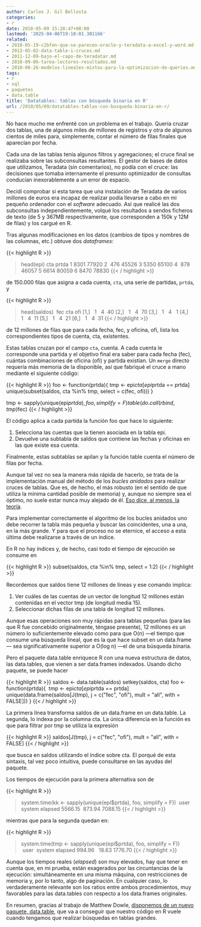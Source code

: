 ```yaml
---
author: Carlos J. Gil Bellosta
categories:
- r
date: 2010-05-09 15:28:47+00:00
lastmod: '2025-04-06T19:10:01.301166'
related:
- 2010-05-19-c2bfen-que-se-parecen-oracle-y-teradata-a-excel-y-word.md
- 2013-05-02-data-table-i-cruces.md
- 2011-12-09-bajo-el-capo-de-teradatar.md
- 2010-09-06-tarea-lectores-resultados.md
- 2010-08-26-modelos-lineales-mixtos-para-la-optimizacion-de-queries.md
tags:
- r
- sql
- paquetes
- data.table
title: 'Datatables: tablas con búsqueda binaria en R'
url: /2010/05/09/datatables-tablas-con-busqueda-binaria-en-r/
---
```


No hace mucho me enfrenté con un problema en el trabajo. Quería cruzar dos tablas, una de algunos miles de millones de registros y otra de algunos cientos de miles para, simplemente, contar el número de filas finales que aparecían por fecha.

Cada una de las tablas tenía algunos filtros y agregaciones; el cruce final se realizaba sobre las subconsultas resultantes. El gestor de bases de datos que utilizamos, Teradata (sin comentarios), no podía con el cruce: las decisiones que tomaba internamente el presunto optimizador de consultas conducían inexorablemente a un error de espacio.

Decidí comprobar si esta tarea que una instalación de Teradata de varios millones de euros era incapaz de realizar podía llevarse a cabo en mi pequeño ordenador con el _software_ adecuado. Así que realicé las dos subconsultas independientemente, volqué los resultados a sendos ficheros de texto (de 5 y 367MB respectivamente, que corresponden a 150k y 12M de filas) y los cargué en R.

Tras algunas modificaciones en los datos (cambios de tipos y nombres de las columnas, etc.) obtuve dos _dataframes_:

{{< highlight R >}}
> head(epi)
    cta prtda
1 8301 77920
2  476 45526
3 5350 65100
4  878 46057
5 6614 80059
6 8470 78830
{{< / highlight >}}


de 150.000 filas que asigna a cada cuenta, `cta`, una serie de partidas, `prtda`, y

{{< highlight R >}}
> head(saldos)
 fec cta ofi
[1,]   1   4  40
[2,]   1   4  70
[3,]   1   4   1
[4,]   1   4  11
[5,]   1   4  21
[6,]   1   4  31
{{< / highlight >}}

de 12 millones de filas que para cada fecha, fec, y oficina, ofi, lista los correspondientes tipos de cuenta, cta, existentes.

Estas tablas cruzan por el campo `cta`, cuenta. A cada cuenta le corresponde una partida y el objetivo final era saber para cada fecha (fec), cuántas combinaciones de oficina (ofi) y partida existían. Un `merge` directo requería más memoria de la disponible, así que fabriqué el cruce a mano mediante el siguiente código:

{{< highlight R >}}
foo <- function(prtda){
    tmp <- epi$cta[epi$prtda == prtda]
    unique(subset(saldos, cta %in% tmp, select = c(fec, ofi)))
}

tmp <- sapply(unique(epi$prtda), foo, simplify = F)
table(do.call(rbind, tmp)$fec)
{{< / highlight >}}

El código aplica a cada partida la función foo que hace lo siguiente:

1. Selecciona las cuentas que la tienen asociada en la tabla epi.
2. Devuelve una subtabla de saldos que contiene las fechas y oficinas en las que existe esa cuenta.

Finalmente, estas subtablas se apilan y la función table cuenta el número de filas por fecha.

Aunque tal vez no sea la manera más rápida de hacerlo, se trata de la implementación manual del método de los _bucles anidados_ para realizar cruces de tablas. Que es, de hecho, el más robusto (en el sentido de que utiliza la mínima cantidad posible de memoria) y, aunque no siempre sea el óptimo, no suele estar nunca muy alejado de él. [Eso dice, al menos, la teoría](http://oreilly.com/catalog/9780596005733).

Para implementar correctamente el algoritmo de los bucles anidados uno debe recorrer la tabla más pequeña y buscar las coincidentes, una a una, en la más grande. Y para que el proceso no se eternice, el acceso a esta última debe realizarse a través de un índice.

En R no hay índices y, de hecho, casi todo el tiempo de ejecución se consume en

{{< highlight R >}}
    subset(saldos, cta %in% tmp, select = 1:2)
{{< / highlight >}}

Recordemos que saldos tiene 12 millones de líneas y ese comando implica:

1. Ver cuáles de las cuentas de un vector de longitud 12 millones están contenidas en el vector tmp (de longitud media 15).
2. Seleccionar dichas filas de una tabla de longitud 12 millones.

Aunque esas operaciones son muy rápidas para tablas pequeñas (para las que R fue concebido originalmente, téngase presente), 12 millones es un número lo suficientemente elevado como para que O(n) —el tiempo que consume una búsqueda lineal, que es la que hace subset en un data.frame— sea significativamente superior a O(log n) —el de una búsqueda binaria.

Pero el paquete data.table enriquece R con una nueva estructura de datos, las data.tables, que vienen a ser data.frames indexados. Usando dicho paquete, se puede hacer

{{< highlight R >}}
saldos <- data.table(saldos)
setkey(saldos, cta)
foo <- function(prtda){
     tmp <- epi$cta[epi$prtda == prtda]
   unique(data.frame(saldos[J(tmp), j = c("fec", "ofi"),
        mult = "all", with = FALSE]))
}
{{< / highlight >}}

La primera línea transforma saldos de un data.frame en un data.table. La segunda, lo indexa por la columna cta. La única diferencia en la función es que para filtrar por tmp se utiliza la expresión

{{< highlight R >}}
saldos[J(tmp), j = c("fec", "ofi"), mult = "all", with = FALSE]
{{< / highlight >}}

que busca en saldos utilizando el índice sobre cta. El porqué de esta sintaxis, tal vez poco intuitiva, puede consultarse en las ayudas del paquete.

Los tiempos de ejecución para la primera alternativa son de

{{< highlight R >}}
> system.time(kk <- sapply(unique(epi$prtda), foo, simplify = F))
 user  system elapsed
5566.15  873.94 7088.15
{{< / highlight >}}

mientras que para la segunda quedan en:

{{< highlight R >}}
> system.time(tmp <- sapply(unique(epi$prtda), foo, simplify = F))
 user  system elapsed
    994.96   18.63 1776.70
{{< / highlight >}}

Aunque los tiempos reales (_elapsed_) son muy elevados, hay que tener en cuenta que, en mi prueba, están exagerados por las circuntancias de la ejecución: simultáneamente en una misma máquina, con restricciones de memoria y, por lo tanto, algo de paginación. En cualquier caso, lo verdaderamente relevante son los ratios entre ambos procedimientos, muy favorables para las data.tables con respecto a los data.frames originales.

En resumen, gracias al trabajo de Matthew Dowle, [disponemos de un nuevo paquete, data.table](http://cran.r-project.org/web/packages/data.table/index.html), que va a conseguir que nuestro código en R vuele cuando tengamos que realizar búsquedas en tablas grandes.
